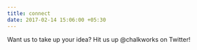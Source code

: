 ```yaml
---
title: connect
date: 2017-02-14 15:06:00 +05:30
---
```


Want us to take up your idea? Hit us up @chalkworks on Twitter!